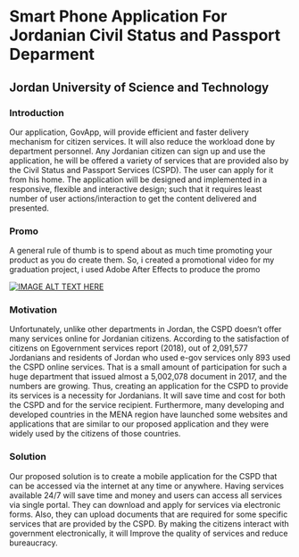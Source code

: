 # Smart Phone Application For Jordanian Civil Status and Passport Deparment 
## Jordan University of Science and Technology

### Introduction 
Our application, GovApp, will provide efficient and faster delivery mechanism for citizen
services. It will also reduce the workload done by department personnel. Any Jordanian citizen
can sign up and use the application, he will be offered a variety of services that are provided
also by the Civil Status and Passport Services (CSPD). The user can apply for it from his home.
The application will be designed and implemented in a responsive, flexible and interactive
design; such that it requires least number of user actions/interaction to get the content
delivered and presented.

### Promo 
A general rule of thumb is to spend about as much time promoting your product
as you do create them. So, i created a promotional video for my graduation project, i
used Adobe After Effects to produce the promo

[![IMAGE ALT TEXT HERE](https://img.youtube.com/vi/lcLw7iJr-5I/0.jpg)](https://www.youtube.com/watch?v=lcLw7iJr-5I)


### Motivation
Unfortunately, unlike other departments in Jordan, the CSPD doesn’t offer many services online for Jordanian citizens. According to the satisfaction of citizens on Egovernment services report (2018), out of 2,091,577 Jordanians and residents of Jordan who
used e-gov services only 893 used the CSPD online services. That is a small amount of
participation for such a huge department that issued almost a 5,002,078 document in 2017,
and the numbers are growing. Thus, creating an application for the CSPD to provide its
services is a necessity for Jordanians. It will save time and cost for both the CSPD and for the
service recipient. Furthermore, many developing and developed countries in the MENA
region have launched some websites and applications that are similar to our proposed
application and they were widely used by the citizens of those countries.

### Solution
Our proposed solution is to create a mobile application for the CSPD that can be accessed
via the internet at any time or anywhere. Having services available 24/7 will save time and
money and users can access all services via single portal. They can download and apply for
services via electronic forms. Also, they can upload documents that are required for some
specific services that are provided by the CSPD. By making the citizens interact with
government electronically, it will Improve the quality of services and reduce bureaucracy.
